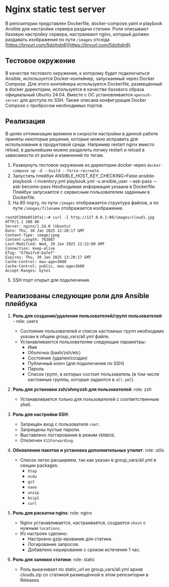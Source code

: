 # Nginx static test server

В репозитории представлен Dockerfile, docker-compose.yaml и playbook Ansible для настройки сервера раздачи статики. Роли описывают базовую настройку сервера, настраивают nginx, который должен раздавать изображения по пути `/images` отсюда [https://tinyurl.com/5dzjhdn6](https://tinyurl.com/5dzjhdn6).

## Тестовое окружение

В качестве тестового окружения, к которому будет подключаться Ansible, используется Docker-контейнер, запускаемый через Docker Compose. Для этого контейнера используется Dockerfile, размещённый в docker директории,  используется в качестве базового образа официальный Ubuntu 24.04. Вместе с ОС установливается `openssh-server` для доступа по SSH. Также описана конфигурация Docker Compose с пробросом необходимых портов.

## Реализация
В целях оптимизации времени и скорости настройки в данной работе приняты некоторые решения, которые можно исправить для использования в продуктовой среде. Например restart nginx вместо reload, в дальнейшем можно разделить логику restart и reload в зависимости от ролей и изменений по тегам.
1. Развернуть тестовое окружение из директории docker через `docker-compose up -d --build --force-recreate`.
2. Запустить плейбук ANSIBLE_HOST_KEY_CHECKING=False ansible-playbook -i inventory.yml playbook.yml -u ansible_user --ask-pass --ask-become-pass Необходимая информация укзаана в Dockerfile.  Плейбук запускается с сервисным пользователем заданным в Dockerfile. 
3. На 80 порту, по пути `/images` отображается структура файлов, а по пути `/images/filename` отображается изображение.
```
root@f20de0519fa1:~# curl -I http://127.0.0.1:80/images/cloud1.jpg
HTTP/1.1 200 OK
Server: nginx/1.24.0 (Ubuntu)
Date: Thu, 30 Jan 2025 12:20:17 GMT
Content-Type: image/jpeg
Content-Length: 763887
Last-Modified: Wed, 29 Jan 2025 12:32:00 GMT
Connection: keep-alive
ETag: "679a1fc0-ba7ef"
Expires: Thu, 30 Jan 2025 13:20:17 GMT
Cache-Control: max-age=3600
Cache-Control: public, max-age=3600
Accept-Ranges: bytes
```
5. SSH порт открыт для подключения.

## Реализованы следующие роли для Ansible плейбука

1. **Роль для создания/удаления пользователей/групп пользователей** - role: users
   - Состояние пользователей и список кастомных групп необходимо указан в общем group_vars/all.yml файле.
   - Устанавливаются пользователям следующие параметры:
     - Имя
     - Оболочка (bash/zsh/etc)
     - Состояние (удален/создан)
     - Публичный ключ (для подключения по SSH)
     - Пароль
     - Список групп, в которых состоит пользователь (в том числе кастомные группы, которые задаются в `all.yml`).

2. **Роль для установки zsh/ohmyzsh для пользователей**: role: zsh
   - Устанавливается только для пользователей с соответственным shell.

3. **Роль для настройки SSH**:
   - Запрещён вход с пользователя `root`.
   - Запрещены пустые пароли.
   - Выставлено логгирование в режим `VERBOSE`.
   - Отключен `X11Forwarding`.

4. **Обновление пакетов и установка дополнительных утилит**: role: utils
   - Список легко расширяем, так как указан в group_vars/all.yml в секции packages:
     - `htop`
     - `ncdu`
     - `git`
     - `nano`
     - `unzip`
     - `bzip2`
     - `curl`

5. **Роль для раскатки nginx**: role: nginx
   - Nginx устанавливается, настраивается, создается `vhost` с нужным `locations`.
   - Из настроек сделано:
     - Настроено gzip-ирование для статики.
     - Логирование запросов.
     - Добавлено кэширование с сроком истечения 1 час.

6. **Роль для заливки статики**: role: static
   - Роль выкачивает по static_url из group_vars/all.yml архив clouds.zip со статикой размещённой в этом репозитории в Releases
